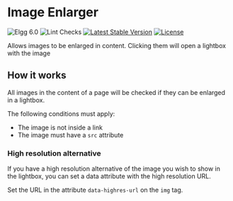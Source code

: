 Image Enlarger
==============

![Elgg 6.0](https://img.shields.io/badge/Elgg-6.0-green.svg)
![Lint Checks](https://github.com/ColdTrick/image_enlarger/actions/workflows/lint.yml/badge.svg?event=push)
[![Latest Stable Version](https://poser.pugx.org/coldtrick/image_enlarger/v/stable.svg)](https://packagist.org/packages/coldtrick/image_enlarger)
[![License](https://poser.pugx.org/coldtrick/image_enlarger/license.svg)](https://packagist.org/packages/coldtrick/image_enlarger)

Allows images to be enlarged in content. Clicking them will open a lightbox with the image

## How it works

All images in the content of a page will be checked if they can be enlarged in a lightbox.

The following conditions must apply:

- The image is not inside a link
- The image must have a `src` attribute

### High resolution alternative

If you have a high resolution alternative of the image you wish to show in the lightbox, you can set a data attribute with the high resolution URL.

Set the URL in the attribute `data-highres-url` on the `img` tag.
